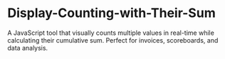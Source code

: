 # Display-Counting-with-Their-Sum
A JavaScript tool that visually counts multiple values in real-time while calculating their cumulative sum. Perfect for invoices, scoreboards, and data analysis.
